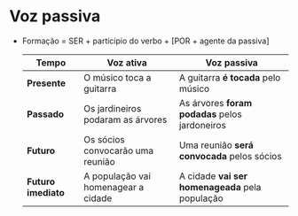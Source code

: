 # Voz passiva

* Formação = SER + particípio do verbo + [POR  + agente da passiva]

  | Tempo | Voz ativa | Voz passiva |
  | -- | -- | -- |
  | **Presente**        | O músico toca a guitarra            | A guitarra **é tocada** pelo músico |
  | **Passado**         | Os jardineiros podaram as árvores   | As árvores **foram podadas** pelos jardoneiros |
  | **Futuro**          | Os sócios convocarão uma reunião    | Uma reunião **será convocada** pelos sócios |
  | **Futuro imediato** | A população vai homenagear a cidade | A cidade **vai ser homenageada** pela população |
